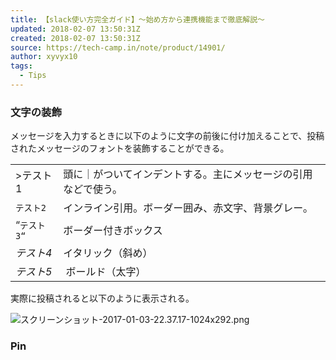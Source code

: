 ```yaml
---
title: 【slack使い方完全ガイド】〜始め方から連携機能まで徹底解説〜
updated: 2018-02-07 13:50:31Z
created: 2018-02-07 13:50:31Z
source: https://tech-camp.in/note/product/14901/
author: xyvyx10
tags:
  - Tips
---
```


### 文字の装飾

メッセージを入力するときに以下のように文字の前後に付け加えることで、投稿されたメッセージのフォントを装飾することができる。

|     |     |
| --- | --- |
| >テスト1 | 頭に｜がついてインデントする。主にメッセージの引用などで使う。 |
| `テスト2` | インライン引用。ボーダー囲み、赤文字、背景グレー。 |
| “`テスト3“` | ボーダー付きボックス |
| _テスト4_ | イタリック（斜め） |
| *テスト5* |  ボールド（太字） |

実際に投稿されると以下のように表示される。

![スクリーンショット-2017-01-03-22.37.17-1024x292.png](../_resources/スクリーンショット-2017-01-03-22.37.17-1024x292.png)

### **Pin**